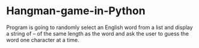 # Hangman-game-in-Python
 Program is going to randomly select an English word  from a list and display a string of – of the same length as the word and ask the user to guess the word  one character at a time.
